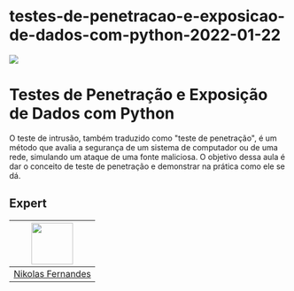 # testes-de-penetracao-e-exposicao-de-dados-com-python-2022-01-22
<img src="https://storage.googleapis.com/golden-wind/experts-club/capa-github.svg" />

# Testes de Penetração e Exposição de Dados com Python

O teste de intrusão, também traduzido como "teste de penetração", é um método que avalia a segurança de um sistema de computador ou de uma rede, simulando um ataque de uma fonte maliciosa.
O objetivo dessa aula é dar o conceito de teste de penetração e demonstrar na prática como ele se dá.

## Expert

| [<img src="https://avatars.githubusercontent.com/u/8696475?v=4" width="75px;"/>](https://github.com/nikolasnf) |
| :-: |
|[Nikolas Fernandes](https://github.com/nikolasnf)|
